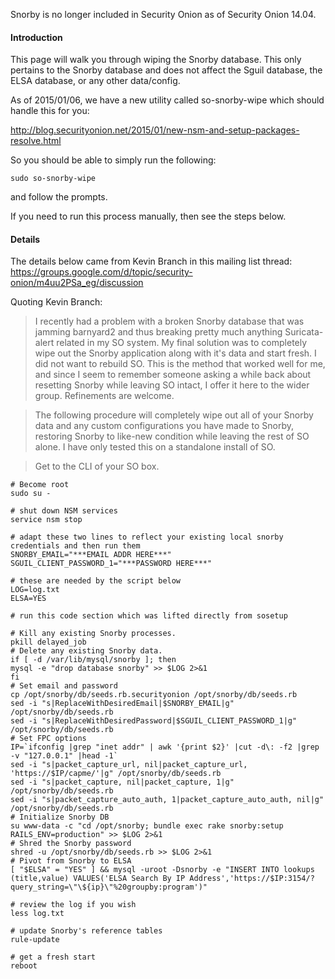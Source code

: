 Snorby is no longer included in Security Onion as of Security Onion 14.04.  

#### Introduction ####

This page will walk you through wiping the Snorby database.  This only pertains to the Snorby database and does not affect the Sguil database, the ELSA database, or any other data/config.

As of 2015/01/06, we have a new utility called so-snorby-wipe which should handle this for you:

http://blog.securityonion.net/2015/01/new-nsm-and-setup-packages-resolve.html

So you should be able to simply run the following:
```
sudo so-snorby-wipe
```
and follow the prompts.

If you need to run this process manually, then see the steps below.

#### Details ####

The details below came from Kevin Branch in this mailing list thread:
https://groups.google.com/d/topic/security-onion/m4uu2PSa_eg/discussion

Quoting Kevin Branch:

> I recently had a problem with a broken Snorby database that was jamming barnyard2 and thus breaking pretty much anything Suricata-alert related in my SO system.  My final solution was to completely wipe out the Snorby application along with it's data and start fresh.  I did not want to rebuild SO.  This is the method that worked well for me, and since I seem to remember someone asking a while back about resetting Snorby while leaving SO intact, I offer it here to the wider group.  Refinements are welcome.

> The following procedure will completely wipe out all of your Snorby data and any custom configurations you have made to Snorby,  restoring Snorby to like-new condition while leaving the rest of SO alone.  I have only tested this on a standalone install of SO.

> Get to the CLI of your SO box.

```
# Become root
sudo su -

# shut down NSM services
service nsm stop

# adapt these two lines to reflect your existing local snorby credentials and then run them
SNORBY_EMAIL="***EMAIL ADDR HERE***"
SGUIL_CLIENT_PASSWORD_1="***PASSWORD HERE***"

# these are needed by the script below
LOG=log.txt
ELSA=YES

# run this code section which was lifted directly from sosetup 

# Kill any existing Snorby processes.
pkill delayed_job
# Delete any existing Snorby data.
if [ -d /var/lib/mysql/snorby ]; then
mysql -e "drop database snorby" >> $LOG 2>&1
fi
# Set email and password
cp /opt/snorby/db/seeds.rb.securityonion /opt/snorby/db/seeds.rb
sed -i "s|ReplaceWithDesiredEmail|$SNORBY_EMAIL|g" /opt/snorby/db/seeds.rb
sed -i "s|ReplaceWithDesiredPassword|$SGUIL_CLIENT_PASSWORD_1|g" /opt/snorby/db/seeds.rb
# Set FPC options
IP=`ifconfig |grep "inet addr" | awk '{print $2}' |cut -d\: -f2 |grep -v "127.0.0.1" |head -1`
sed -i "s|packet_capture_url, nil|packet_capture_url, 'https://$IP/capme/'|g" /opt/snorby/db/seeds.rb
sed -i "s|packet_capture, nil|packet_capture, 1|g" /opt/snorby/db/seeds.rb
sed -i "s|packet_capture_auto_auth, 1|packet_capture_auto_auth, nil|g" /opt/snorby/db/seeds.rb
# Initialize Snorby DB
su www-data -c "cd /opt/snorby; bundle exec rake snorby:setup RAILS_ENV=production" >> $LOG 2>&1
# Shred the Snorby password
shred -u /opt/snorby/db/seeds.rb >> $LOG 2>&1
# Pivot from Snorby to ELSA
[ "$ELSA" = "YES" ] && mysql -uroot -Dsnorby -e "INSERT INTO lookups (title,value) VALUES('ELSA Search By IP Address','https://$IP:3154/?query_string=\"\${ip}\"%20groupby:program')"

# review the log if you wish
less log.txt

# update Snorby's reference tables
rule-update

# get a fresh start
reboot
```